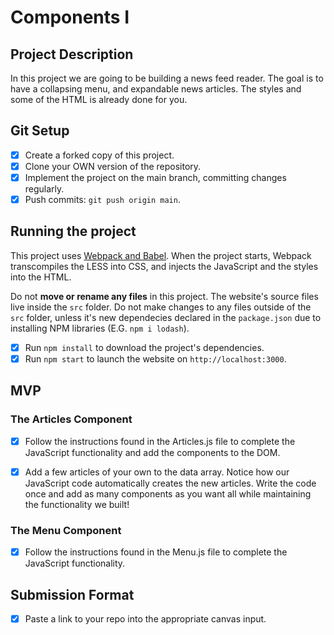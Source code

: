 # Components I

## Project Description

In this project we are going to be building a news feed reader. The goal is to have a collapsing menu, and expandable news articles. The styles and some of the HTML is already done for you.

## Git Setup

- [x] Create a forked copy of this project.
- [x] Clone your OWN version of the repository.
- [x] Implement the project on the main branch, committing changes regularly.
- [x] Push commits: `git push origin main`.

## Running the project

This project uses [Webpack and Babel](https://bloomtech-1.wistia.com/medias/bhi99dwr2x). When the project starts, Webpack transcompiles the LESS into CSS, and injects the JavaScript and the styles into the HTML.

Do not **move or rename any files** in this project. The website's source files live inside the `src` folder. Do not make changes to any files outside of the `src` folder, unless it's new dependecies declared in the `package.json` due to installing NPM libraries (E.G. `npm i lodash`).

- [x] Run `npm install` to download the project's dependencies.
- [x] Run `npm start` to launch the website on `http://localhost:3000`.

## MVP

### The Articles Component

- [x] Follow the instructions found in the Articles.js file to complete the JavaScript functionality and add the components to the DOM.

- [x] Add a few articles of your own to the data array. Notice how our JavaScript code automatically creates the new articles. Write the code once and add as many components as you want all while maintaining the functionality we built!

### The Menu Component

- [x] Follow the instructions found in the Menu.js file to complete the JavaScript functionality.

## Submission Format

- [x] Paste a link to your repo into the appropriate canvas input.
